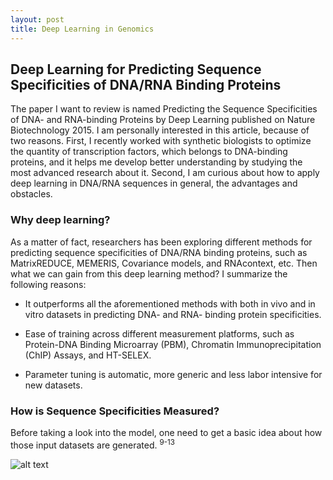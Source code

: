 ```yaml
---
layout: post
title: Deep Learning in Genomics
---
```


## Deep Learning for Predicting Sequence Specificities of DNA/RNA Binding Proteins 


The paper I want to review is named Predicting the Sequence Specificities of DNA- and RNA-binding Proteins by Deep Learning published on Nature Biotechnology 2015. I am personally interested in this article, because of two reasons. First, I recently worked with synthetic biologists to optimize the quantity of transcription factors, which belongs to DNA-binding proteins, and it helps me develop better understanding by studying the most advanced research about it. Second, I am curious about how to apply deep learning in DNA/RNA sequences in general, the advantages and obstacles. 

### Why deep learning? 

As a matter of fact, researchers has been exploring different methods for predicting sequence specificities of DNA/RNA binding proteins, such as MatrixREDUCE, MEMERIS, Covariance models, and RNAcontext, etc. Then what we can gain from this deep learning method? I summarize the following reasons:

* It outperforms all the aforementioned methods with both in vivo and in vitro datasets in predicting DNA- and RNA- binding protein specificities. 
- Ease of training across different measurement platforms, such as Protein-DNA Binding Microarray (PBM), Chromatin Immunoprecipitation (ChIP) Assays, and HT-SELEX. 
+ Parameter tuning is automatic, more generic and less labor intensive for new datasets.

### How is Sequence Specificities Measured?

Before taking a look into the model, one need to get a basic idea about how those input datasets are generated. <sup>9-13</sup>

![alt text](https://rawgit.com/jinzhenfan/jinzhenfan.github.io/master/images/DeepLearningDNAbindingProteins/1.png "Experimental ways to collect DNA- RNA- binidng protein datasets")
